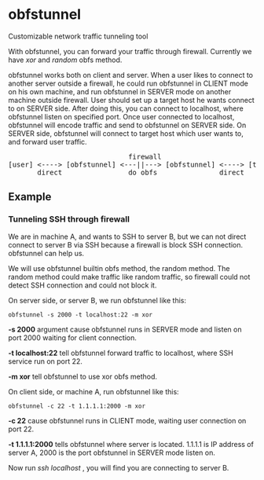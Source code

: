 obfstunnel
==========

Customizable network traffic tunneling tool


With obfstunnel, you can forward your traffic through firewall.
Currently we have _xor_ and _random_ obfs method. 

obfstunnel works both on client and server. When a user likes to connect
to another server outside a firewall, he could run obfstunnel in CLIENT
mode on his own machine, and run obfstunnel in SERVER mode on another
machine outside firewall. User should set up a target host he wants
connect to on SERVER side. After doing this, you can connect to
localhost, where obfstunnel listen on specified port. Once user
connected to localhost, obfstunnel will encode traffic and send to
obfstunnel on SERVER side. On SERVER side, obfstunnel will connect to
target host which user wants to, and forward user traffic.

<pre>
                             firewall
[user] <----> [obfstunnel] <---||---> [obfstunnel] <----> [target host]
       direct                do_obfs               direct
</pre>



## Example ##

### Tunneling SSH through firewall ###

We are in machine A, and wants to SSH to server B, but we can not direct
connect to server B via SSH because a firewall is block SSH connection.
obfstunnel can help us.

We will use obfstunnel builtin obfs method, the random method. The
random method could make traffic like random traffic, so firewall could
not detect SSH connection and could not block it.

On server side, or server B, we run obfstunnel like this:

    obfstunnel -s 2000 -t localhost:22 -m xor

__-s 2000__ argument cause obfstunnel runs in SERVER mode and listen on
port 2000 waiting for client connection.

__-t localhost:22__ tell obfstunnel forward traffic to localhost, where
SSH service run on port 22.

__-m xor__ tell obfstunnel to use xor obfs method.

On client side, or machine A, run obfstunnel like this:

    obfstunnel -c 22 -t 1.1.1.1:2000 -m xor

__-c 22__ cause obfstunnel runs in CLIENT mode, waiting user connection
on port 22.

__-t 1.1.1.1:2000__ tells obfstunnel where server is located. 1.1.1.1 is
IP address of server A, 2000 is the port obfstunnel in SERVER mode
listen on.

Now run _ssh localhost_ , you will find you are connecting to server B.

